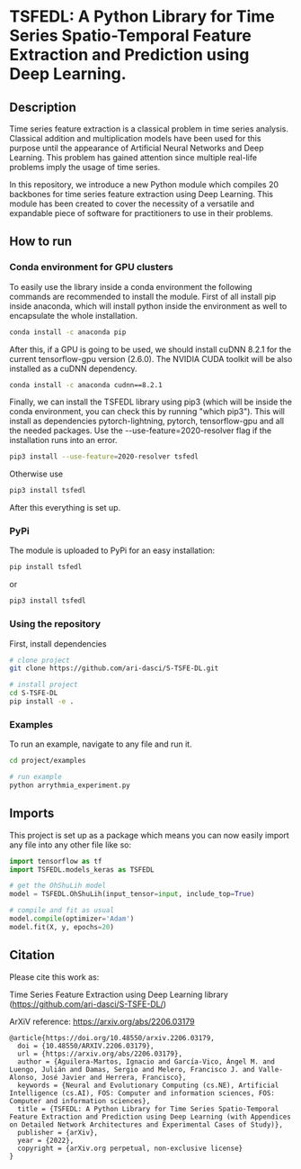 # TSFEDL: A Python Library for Time Series Spatio-Temporal Feature Extraction and Prediction using Deep Learning.

## Description

Time series feature extraction is a classical problem in time series analysis. Classical addition and multiplication models have been used for this purpose until the appearance of Artificial Neural Networks and Deep Learning. This problem has gained attention since multiple real-life problems imply the usage of time series.

In this repository, we introduce a new Python module which compiles 20 backbones for time series feature extraction using Deep Learning. This module has been created to cover the necessity of a versatile and expandable piece of software for practitioners to use in their problems.

## How to run

### Conda environment for GPU clusters

To easily use the library inside a conda environment the following commands are recommended to install the module. First of all install pip inside anaconda, which will install python inside the environment as well to encapsulate the whole installation.

```bash
conda install -c anaconda pip
```

After this, if a GPU is going to be used, we should install cuDNN 8.2.1 for the current tensorflow-gpu version (2.6.0). The NVIDIA CUDA toolkit will be also installed as a cuDNN dependency.

```bash
conda install -c anaconda cudnn==8.2.1
```

Finally, we can install the TSFEDL library using pip3 (which will be inside the conda environment, you can check this by running "which pip3"). This will install as dependencies pytorch-lightning, pytorch, tensorflow-gpu and all the needed packages. Use the --use-feature=2020-resolver flag if the installation runs into an error.

```bash
pip3 install --use-feature=2020-resolver tsfedl
```

Otherwise use

```bash
pip3 install tsfedl
```

After this everything is set up.

### PyPi

The module is uploaded to PyPi for an easy installation:
```bash
pip install tsfedl
```
or
```bash
pip3 install tsfedl
```

### Using the repository

First, install dependencies

```bash
# clone project
git clone https://github.com/ari-dasci/S-TSFE-DL.git

# install project
cd S-TSFE-DL
pip install -e .
```   

### Examples

To run an example, navigate to any file and run it.

```bash
cd project/examples

# run example
python arrythmia_experiment.py
```

## Imports
This project is set up as a package which means you can now easily import any file into any other file like so:

```python
import tensorflow as tf
import TSFEDL.models_keras as TSFEDL

# get the OhShuLih model
model = TSFEDL.OhShuLih(input_tensor=input, include_top=True)

# compile and fit as usual
model.compile(optimizer='Adam')
model.fit(X, y, epochs=20)
```

## Citation

Please cite this work as:

Time Series Feature Extraction using Deep Learning library (https://github.com/ari-dasci/S-TSFE-DL/)

ArXiV reference: https://arxiv.org/abs/2206.03179

```
@article{https://doi.org/10.48550/arxiv.2206.03179,
  doi = {10.48550/ARXIV.2206.03179},
  url = {https://arxiv.org/abs/2206.03179},
  author = {Aguilera-Martos, Ignacio and García-Vico, Ángel M. and Luengo, Julián and Damas, Sergio and Melero, Francisco J. and Valle-Alonso, José Javier and Herrera, Francisco},
  keywords = {Neural and Evolutionary Computing (cs.NE), Artificial Intelligence (cs.AI), FOS: Computer and information sciences, FOS: Computer and information sciences},
  title = {TSFEDL: A Python Library for Time Series Spatio-Temporal Feature Extraction and Prediction using Deep Learning (with Appendices on Detailed Network Architectures and Experimental Cases of Study)},
  publisher = {arXiv},
  year = {2022},
  copyright = {arXiv.org perpetual, non-exclusive license}
}
```
